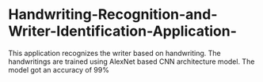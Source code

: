 # Handwriting-Recognition-and-Writer-Identification-Application-
This application recognizes the writer based on handwriting. The handwritings are trained using AlexNet based CNN architecture model. The model got an accuracy of 99%
